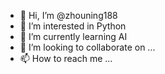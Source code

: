 - 👋 Hi, I’m @zhouning188
- 👀 I’m interested in Python
- 🌱 I’m currently learning AI
- 💞️ I’m looking to collaborate on ...
- 📫 How to reach me ...

<!---
zhouning188/zhouning188 is a ✨ special ✨ repository because its `README.md` (this file) appears on your GitHub profile.
You can click the Preview link to take a look at your changes.
--->
